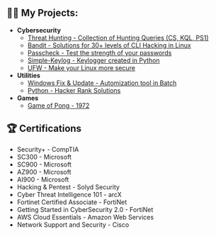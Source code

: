 <h2>👨‍💻 My Projects:</h2>

- <b>Cybersecurity</b>
  - [Threat Hunting - Collection of Hunting Queries (CS, KQL, PS1)](https://github.com/sena-00/threathunting)
  - [Bandit - Solutions for 30+ levels of CLI Hacking in Linux](https://github.com/sena-00/bandit)
  - [Passcheck - Test the strength of your passwords](https://github.com/sena-00/passcheck)
  - [Simple-Keylog - Keylogger created in Python](https://github.com/sena-00/Simple-Keylog)
  - [UFW - Make your Linux more secure](https://github.com/sena-00/UFW)
- <b>Utilities</b>
  - [Windows Fix & Update - Automization tool in Batch](https://github.com/sena-00/Windows-Fix-Update)
  - [Python - Hacker Rank Solutions](https://github.com/sena-00/hackerrank-python)
- <b>Games</b>
  - [Game of Pong - 1972](https://github.com/sena-00/game-of-pong)
    
<h2>🏆 Certifications</h2>

- Security+ - CompTIA
- SC300 - Microsoft
- SC900 - Microsoft
- AZ900 - Microsoft
- AI900 - Microsoft
- Hacking & Pentest - Solyd Security
- Cyber Threat Intelligence 101 - arcX
- Fortinet Certified Associate - FortiNet
- Getting Started in CyberSecurity 2.0 - FortiNet
- AWS Cloud Essentials - Amazon Web Services
- Network Support and Security - Cisco

